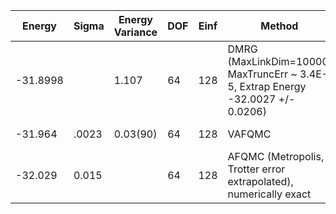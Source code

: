 | Energy   | Sigma | Energy Variance | DOF | Einf | Method                                                       | Reference |
|----------|-------|-----------------|-----|------|--------------------------------------------------------------|-----------|
| -31.8998 |       | 1.107           | 64  | 128  | DMRG (MaxLinkDim=10000, MaxTruncErr ~ 3.4E-5, Extrap Energy -32.0027 +/- 0.0206) | TODO: ask Max |
| -31.964  | .0023 | 0.03(90)        | 64  | 128  | VAFQMC                                                       | TODO: This is from Sorella and this is not public git-scm.sissa.it:TurboLattice/HST_AAD/example/8x8/U8/muf4/open/b4n |
| -32.029  | 0.015 |                 | 64  | 128  | AFQMC (Metropolis, Trotter error extrapolated), numerically exact | [code](https://github.com/yyang606/varbench_AFQMC)  |
